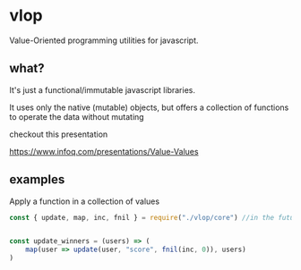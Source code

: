 # vlop
Value-Oriented programming utilities for javascript.

## what?
It's just a functional/immutable javascript libraries.

It uses only the native (mutable) objects, but offers a collection of functions to operate the data without mutating

checkout this presentation

https://www.infoq.com/presentations/Value-Values

## examples

Apply a function in a collection of values

```javascript
const { update, map, inc, fnil } = require("./vlop/core") //in the future: import * from "./vlop/core"


const update_winners = (users) => (
    map(user => update(user, "score", fnil(inc, 0)), users) 
)

```
